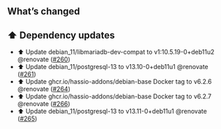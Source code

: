 ## What’s changed

## ⬆️ Dependency updates

- ⬆️ Update debian_11/libmariadb-dev-compat to v1:10.5.19-0+deb11u2 @renovate ([#260](https://github.com/hassio-addons/addon-bitwarden/pull/260))
- ⬆️ Update debian_11/postgresql-13 to v13.10-0+deb11u1 @renovate ([#261](https://github.com/hassio-addons/addon-bitwarden/pull/261))
- ⬆️ Update ghcr.io/hassio-addons/debian-base Docker tag to v6.2.6 @renovate ([#264](https://github.com/hassio-addons/addon-bitwarden/pull/264))
- ⬆️ Update ghcr.io/hassio-addons/debian-base Docker tag to v6.2.7 @renovate ([#266](https://github.com/hassio-addons/addon-bitwarden/pull/266))
- ⬆️ Update debian_11/postgresql-13 to v13.11-0+deb11u1 @renovate ([#265](https://github.com/hassio-addons/addon-bitwarden/pull/265))
